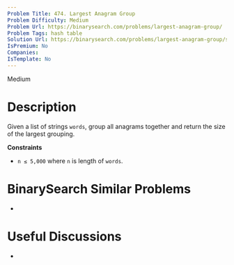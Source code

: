 ```yaml
---
Problem Title: 474. Largest Anagram Group
Problem Difficulty: Medium
Problem Url: https://binarysearch.com/problems/largest-anagram-group/
Problem Tags: hash table
Solution Url: https://binarysearch.com/problems/largest-anagram-group/solutions/
IsPremium: No
Companies: 
IsTemplate: No
---
```


<span style="color: ;">Medium</span>

# Description

Given a list of strings `words`, group all anagrams together and return the size of the largest grouping.

**Constraints**
- `n ≤ 5,000` where `n` is length of `words`.

# BinarySearch Similar Problems

- []()

# Useful Discussions

- []()
